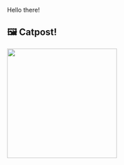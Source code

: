 Hello there!



## 🖼️ Catpost!

<sub>
    <img src="https://cdn2.thecatapi.com/images/a52.jpg" height="256">
</sub>


